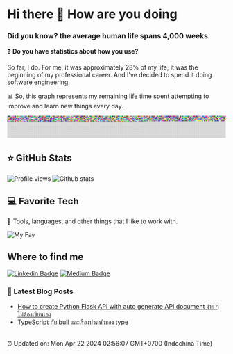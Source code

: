 # Hi there 👋 How are you doing

### Did you know? the average human life spans 4,000 weeks.
❓ **Do you have statistics about how you use?**

So far, I do. For me, it was approximately 28% of my life; it was the beginning of my professional career. And I've decided to spend it doing software engineering. 

📊 So, this graph represents my remaining life time spent attempting to improve and learn new things every day.

![weekchart.png](src/weekchart/weekchart.png)

## ⭐️ GitHub Stats
![Profile views](https://komarev.com/ghpvc/?username=lrisia&color=orange)
![Github stats](https://pixel-profile.vercel.app/api/github-stats?username=lrisia&theme=summer&pixelate_avatar=false&screen_effect=true)

## 💻 Favorite Tech
🔬 Tools, languages, and other things that I like to work with.

![My Fav](https://skillicons.dev/icons?i=nodejs,ts,python,mongo,tailwind,docker,git,postman,vscode,discord)

## Where to find me
[![Linkedin Badge](https://img.shields.io/badge/-linkedin-0072b1?style=flat&labelColor=0072b1&logo=Linkedin&link=https://www.linkedin.com/in/irisia)](https://www.linkedin.com/in/irisia)
[![Medium Badge](https://img.shields.io/badge/-medium-000000?style=flat&labelColor=000000&logo=Medium&link=https://medium.com/@iricea)](https://medium.com/@iricea)

### 📝 Latest Blog Posts

<!-- MEDIUM:START -->
- [How to create Python Flask API with auto generate API document ง่าย ๆ ไม่ต้องเขียนเอง](https://iricea.medium.com/how-to-create-python-flask-api-with-auto-generate-api-document-%E0%B8%87%E0%B9%88%E0%B8%B2%E0%B8%A2-%E0%B9%86-%E0%B9%84%E0%B8%A1%E0%B9%88%E0%B8%95%E0%B9%89%E0%B8%AD%E0%B8%87%E0%B9%80%E0%B8%82%E0%B8%B5%E0%B8%A2%E0%B8%99%E0%B9%80%E0%B8%AD%E0%B8%87-4f01451ff2f7?source=rss-ac050ee7629f------2)
- [TypeScript กับ bull และเรื่องปวดหัวของ type](https://iricea.medium.com/typescript-%E0%B8%81%E0%B8%B1%E0%B8%9A-bull-%E0%B9%81%E0%B8%A5%E0%B8%B0%E0%B9%80%E0%B8%A3%E0%B8%B7%E0%B9%88%E0%B8%AD%E0%B8%87%E0%B8%9B%E0%B8%A7%E0%B8%94%E0%B8%AB%E0%B8%B1%E0%B8%A7%E0%B8%82%E0%B8%AD%E0%B8%87-type-c5aac350e39e?source=rss-ac050ee7629f------2)
<!-- MEDIUM:END -->

<br>
⏰ Updated on: Mon Apr 22 2024 02:56:07 GMT+0700 (Indochina Time)
